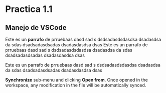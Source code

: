 # Practica 1.1

## Manejo de VSCode

Este es un **parrafo** de prruebaas dasd sad s dsdsadasdsdasdsa dsadasdsa da sdas dsadsadasdsadas dsadasdasdsa dsas Este es un parrafo de prruebaas dasd sad s dsdsadasdsdasdsa dsadasdsa da sdas dsadsadasdsadas dsadasdasdsa dsas

Este es un parrafo de prruebaas dasd sad s dsdsadasdsdasdsa dsadasdsa da sdas dsadsadasdsadas dsadasdasdsa dsas

**Synchronize** sub-menu and clicking **Open from**. Once opened in the workspace, any modification in the file will be automatically synced.
